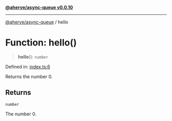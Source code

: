 [**@aherve/async-queue v0.0.10**](../README.md)

***

[@aherve/async-queue](../globals.md) / hello

# Function: hello()

> **hello**(): `number`

Defined in: [index.ts:6](https://github.com/aherve/async-queue/blob/81c9ae737f7a039634cd6e17cd16862df268429b/src/index.ts#L6)

Returns the number 0.

## Returns

`number`

The number 0.

